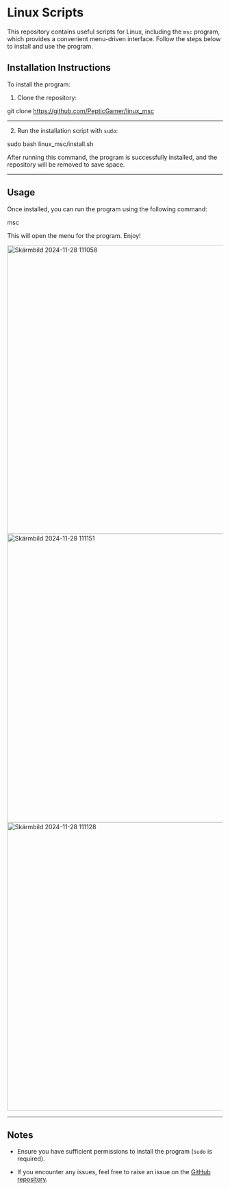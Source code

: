 # Linux Scripts

This repository contains useful scripts for Linux, including the `msc` program, which provides a convenient menu-driven interface. Follow the steps below to install and use the program.

## Installation Instructions

To install the program:

1. Clone the repository:

  git clone https://github.com/PepticGamer/linux_msc

----------------------------------------------------------------------

2. Run the installation script with `sudo`:

  sudo bash linux_msc/install.sh

  After running this command, the program is successfully installed, and the repository will be removed to save space.

----------------------------------------------------------------------

## Usage

Once installed, you can run the program using the following command:

  msc

This will open the menu for the program. Enjoy!

<img width="673" alt="Skärmbild 2024-11-28 111058" src="https://github.com/user-attachments/assets/533acc5f-6026-4cce-818a-dab1c59754dd">
<img width="673" alt="Skärmbild 2024-11-28 111151" src="https://github.com/user-attachments/assets/9dc69ed4-4bc9-4256-bd8a-14bca36e4b68">
<img width="673" alt="Skärmbild 2024-11-28 111128" src="https://github.com/user-attachments/assets/2bec04d4-b6c6-4735-98b6-dbaaa004fa55">

----------------------------------------------------------------------

## Notes

- Ensure you have sufficient permissions to install the program (`sudo` is required).

- If you encounter any issues, feel free to raise an issue on the [GitHub repository](https://github.com/PepticGamer/linux_msc).

